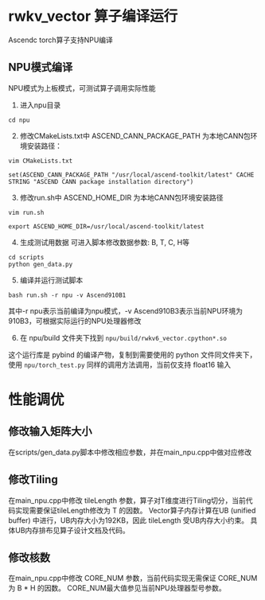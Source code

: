 # rwkv_vector 算子编译运行
Ascendc torch算子支持NPU编译



## NPU模式编译
NPU模式为上板模式，可测试算子调用实际性能

1. 进入npu目录
```
cd npu
```

2. 修改CMakeLists.txt中 ASCEND_CANN_PACKAGE_PATH 为本地CANN包环境安装路径：
```
vim CMakeLists.txt
```
```
set(ASCEND_CANN_PACKAGE_PATH "/usr/local/ascend-toolkit/latest" CACHE STRING "ASCEND CANN package installation directory")
```

3. 修改run.sh中 ASCEND_HOME_DIR 为本地CANN包环境安装路径
```
vim run.sh
```
```
export ASCEND_HOME_DIR=/usr/local/ascend-toolkit/latest
```

4. 生成测试用数据
可进入脚本修改数据参数: B, T, C, H等
```
cd scripts
python gen_data.py
```

5. 编译并运行测试脚本
```
bash run.sh -r npu -v Ascend910B1
```
其中-r npu表示当前编译为npu模式，-v Ascend910B3表示当前NPU环境为910B3，可根据实际运行的NPU处理器修改

6. 在 npu/build 文件夹下找到 `npu/build/rwkv6_vector.cpython*.so`

这个运行库是 pybind 的编译产物，复制到需要使用的 python 文件同文件夹下，使用 `npu/torch_test.py` 同样的调用方法调用，当前仅支持 float16 输入

# 性能调优
## 修改输入矩阵大小
在scripts/gen_data.py脚本中修改相应参数，并在main_npu.cpp中做对应修改

## 修改Tiling
在main_npu.cpp中修改 tileLength 参数，算子对T维度进行Tiling切分，当前代码实现需要保证tileLength修改为 T 的因数。
Vector算子内存计算在UB (unified buffer) 中进行，UB内存大小为192KB，因此 tileLength 受UB内存大小约束。
具体UB内存排布见算子设计文档及代码。

## 修改核数
在main_npu.cpp中修改 CORE_NUM 参数，当前代码实现无需保证 CORE_NUM 为 B * H 的因数。
CORE_NUM最大值参见当前NPU处理器型号参数。